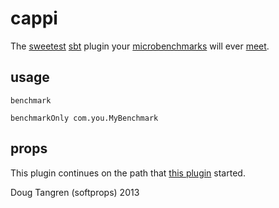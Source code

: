 # cappi

The [sweetest](http://www.urbandictionary.com/define.php?term=cappi) [sbt](http://www.scala-sbt.org/) plugin your [microbenchmarks](https://code.google.com/p/caliper/wiki/JavaMicrobenchmarks) will ever [meet](https://code.google.com/p/caliper/).


## usage

```
benchmark
```

```
benchmarkOnly com.you.MyBenchmark
```

## props

This plugin continues on the path that [this plugin](https://github.com/alno/sbt-caliper) started.

Doug Tangren (softprops) 2013
